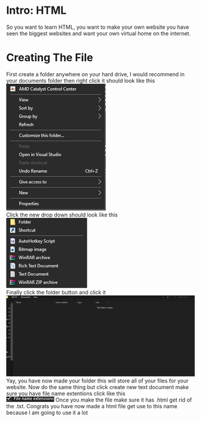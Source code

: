 # Intro: HTML
So you want to learn HTML, you want to make your own website you have seen the biggest websites and want your own virtual home on the internet.
# Creating The File
First create a folder anywhere on your hard drive, I would recommend in your documents folder then right click it should look like this
<br>
![New Folder](https://github.com/Vexify4/Docs/raw/main/images/image.png)
<br>
Click the new drop down should look like this 
<br>
![New Folder](https://github.com/Vexify4/Docs/raw/main/images/Screenshot%202021-10-26%20200944.png)
<br>
Finally click the folder button and click it
![New Folder](https://github.com/Vexify4/Docs/raw/main/images/Screenshot%202021-10-26%20201216.png)
Yay, you have now made your folder this will store all of your files for your website.
Now do the same thing but click create new text document make sure you have file name extentions click like this
<br>
![New File](https://github.com/Vexify4/Docs/raw/main/images/Screenshot%202021-10-26%20201954.png)
Once you make the file make sure it has .html get rid of the .txt. Congrats you have now made a html file get use to this name because I am going to use it a lot

